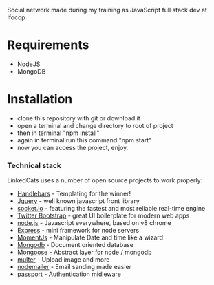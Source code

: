 
Social network made during my training as JavaScript full stack dev at Ifocop

# Requirements

- NodeJS
- MongoDB

# Installation

- clone this repository with git or download it
- open a terminal and change directory to root of project
- then in terminal "npm install"
- again in terminal run this command "npm start"
- now you can access the project, enjoy.

### Technical stack

LinkedCats uses a number of open source projects to work properly:

* [Handlebars](http://handlebarsjs.com) - Templating for the winner!
* [Jquery](https://jquery.com) - well known javascript front library
* [socket.io](https://socket.io) - featuring the fastest and most reliable real-time engine
* [Twitter Bootstrap](http://getbootstrap.com) - great UI boilerplate for modern web apps
* [node.js](https://nodejs.org) - Javascript everywhere, based on v8 chrome
* [Express](http://expressjs.com) - mini framework for node servers
* [MomentJs](https://momentjs.com) - Manipulate Date and time like a wizard
* [Mongodb](https://www.mongodb.com) - Document oriented database
* [Mongoose](http://mongoosejs.com) - Abstract layer for node / mongodb 
* [multer](https://github.com/expressjs/multer) - Upload image and more
* [nodemailer](https://nodemailer.com) - Email sanding made easier
* [passport](http://passportjs.org/) - Authentication midleware
